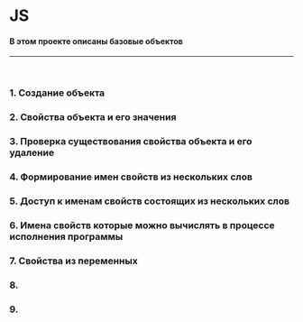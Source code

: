 #            JS
#### В этом проекте описаны базовые объектов
<hr>


<br>

### 1. Создание объекта

### 2. Свойства  объекта и его значения

### 3. Проверка существования свойства объекта и его удаление

### 4. Формирование имен свойств из нескольких слов

### 5. Доступ к именам свойств состоящих из нескольких слов

### 6. Имена свойств которые можно вычислять в процессе исполнения программы 

### 7. Свойства из переменных

### 8. 

### 9.  



